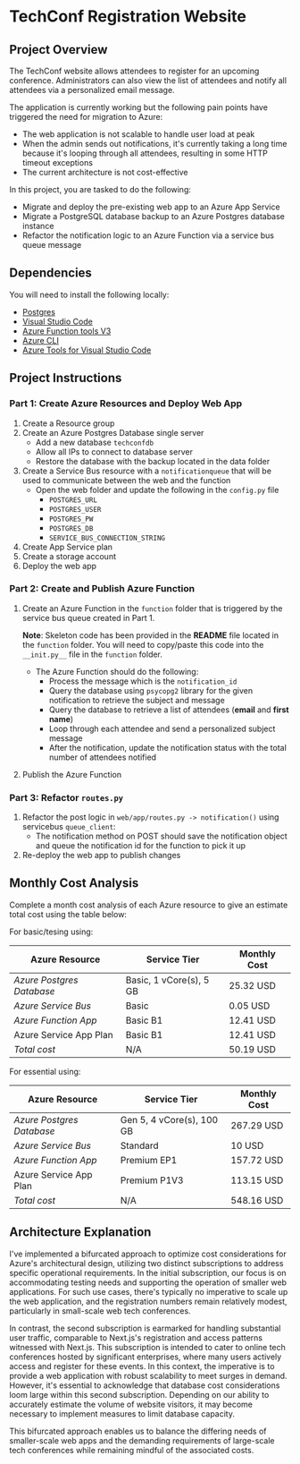 # TechConf Registration Website

## Project Overview

The TechConf website allows attendees to register for an upcoming conference. Administrators can also view the list of attendees and notify all attendees via a personalized email message.

The application is currently working but the following pain points have triggered the need for migration to Azure:

- The web application is not scalable to handle user load at peak
- When the admin sends out notifications, it's currently taking a long time because it's looping through all attendees, resulting in some HTTP timeout exceptions
- The current architecture is not cost-effective

In this project, you are tasked to do the following:

- Migrate and deploy the pre-existing web app to an Azure App Service
- Migrate a PostgreSQL database backup to an Azure Postgres database instance
- Refactor the notification logic to an Azure Function via a service bus queue message

## Dependencies

You will need to install the following locally:

- [Postgres](https://www.postgresql.org/download/)
- [Visual Studio Code](https://code.visualstudio.com/download)
- [Azure Function tools V3](https://docs.microsoft.com/en-us/azure/azure-functions/functions-run-local?tabs=windows%2Ccsharp%2Cbash#install-the-azure-functions-core-tools)
- [Azure CLI](https://docs.microsoft.com/en-us/cli/azure/install-azure-cli?view=azure-cli-latest)
- [Azure Tools for Visual Studio Code](https://marketplace.visualstudio.com/items?itemName=ms-vscode.vscode-node-azure-pack)

## Project Instructions

### Part 1: Create Azure Resources and Deploy Web App

1. Create a Resource group
2. Create an Azure Postgres Database single server
   - Add a new database `techconfdb`
   - Allow all IPs to connect to database server
   - Restore the database with the backup located in the data folder
3. Create a Service Bus resource with a `notificationqueue` that will be used to communicate between the web and the function
   - Open the web folder and update the following in the `config.py` file
     - `POSTGRES_URL`
     - `POSTGRES_USER`
     - `POSTGRES_PW`
     - `POSTGRES_DB`
     - `SERVICE_BUS_CONNECTION_STRING`
4. Create App Service plan
5. Create a storage account
6. Deploy the web app

### Part 2: Create and Publish Azure Function

1. Create an Azure Function in the `function` folder that is triggered by the service bus queue created in Part 1.

   **Note**: Skeleton code has been provided in the **README** file located in the `function` folder. You will need to copy/paste this code into the `__init.py__` file in the `function` folder.

   - The Azure Function should do the following:
     - Process the message which is the `notification_id`
     - Query the database using `psycopg2` library for the given notification to retrieve the subject and message
     - Query the database to retrieve a list of attendees (**email** and **first name**)
     - Loop through each attendee and send a personalized subject message
     - After the notification, update the notification status with the total number of attendees notified

2. Publish the Azure Function

### Part 3: Refactor `routes.py`

1. Refactor the post logic in `web/app/routes.py -> notification()` using servicebus `queue_client`:
   - The notification method on POST should save the notification object and queue the notification id for the function to pick it up
2. Re-deploy the web app to publish changes

## Monthly Cost Analysis

Complete a month cost analysis of each Azure resource to give an estimate total cost using the table below:

For basic/tesing using:

| Azure Resource            | Service Tier            | Monthly Cost |
| ------------------------- | ----------------------- | ------------ |
| _Azure Postgres Database_ | Basic, 1 vCore(s), 5 GB | 25.32 USD    |
| _Azure Service Bus_       | Basic                   | 0.05 USD     |
| _Azure Function App_      | Basic B1                | 12.41 USD    |
| Azure Service App Plan    | Basic B1                | 12.41 USD    |
| _Total cost_              | N/A                     | 50.19 USD    |

For essential using:

| Azure Resource            | Service Tier              | Monthly Cost |
| ------------------------- | ------------------------- | ------------ |
| _Azure Postgres Database_ | Gen 5, 4 vCore(s), 100 GB | 267.29 USD   |
| _Azure Service Bus_       | Standard                  | 10 USD       |
| _Azure Function App_      | Premium EP1               | 157.72 USD   |
| Azure Service App Plan    | Premium P1V3              | 113.15 USD   |
| _Total cost_              | N/A                       | 548.16 USD   |

## Architecture Explanation

I've implemented a bifurcated approach to optimize cost considerations for Azure's architectural design, utilizing two distinct subscriptions to address specific operational requirements. In the initial subscription, our focus is on accommodating testing needs and supporting the operation of smaller web applications. For such use cases, there's typically no imperative to scale up the web application, and the registration numbers remain relatively modest, particularly in small-scale web tech conferences.

In contrast, the second subscription is earmarked for handling substantial user traffic, comparable to Next.js's registration and access patterns witnessed with Next.js. This subscription is intended to cater to online tech conferences hosted by significant enterprises, where many users actively access and register for these events. In this context, the imperative is to provide a web application with robust scalability to meet surges in demand. However, it's essential to acknowledge that database cost considerations loom large within this second subscription. Depending on our ability to accurately estimate the volume of website visitors, it may become necessary to implement measures to limit database capacity.

This bifurcated approach enables us to balance the differing needs of smaller-scale web apps and the demanding requirements of large-scale tech conferences while remaining mindful of the associated costs.
